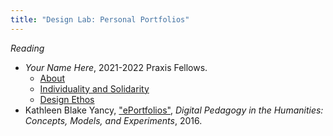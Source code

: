 ```yaml
---
title: "Design Lab: Personal Portfolios"
---
```


_Reading_

- _Your Name Here_, 2021-2022 Praxis Fellows.
  - [About](https://yournamehere.scholarslab.org/about/)
  - [Individuality and Solidarity](https://yournamehere.scholarslab.org/individuality-solidarity/)
  - [Design Ethos](https://yournamehere.scholarslab.org/design-ethos/)
- Kathleen Blake Yancy,
  ["ePortfolios"](https://digitalpedagogy.mla.hcommons.org/keywords/eportfolio/),
  _Digital Pedagogy in the Humanities: Concepts, Models, and Experiments_, 2016.

